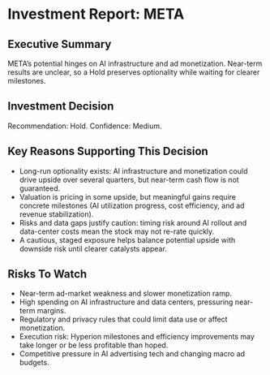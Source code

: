 # Investment Report: META
## Executive Summary
META’s potential hinges on AI infrastructure and ad monetization. Near-term results are unclear, so a Hold preserves optionality while waiting for clearer milestones.

## Investment Decision
Recommendation: Hold. Confidence: Medium.

## Key Reasons Supporting This Decision
- Long-run optionality exists: AI infrastructure and monetization could drive upside over several quarters, but near-term cash flow is not guaranteed.
- Valuation is pricing in some upside, but meaningful gains require concrete milestones (AI utilization progress, cost efficiency, and ad revenue stabilization).
- Risks and data gaps justify caution: timing risk around AI rollout and data-center costs mean the stock may not re-rate quickly.
- A cautious, staged exposure helps balance potential upside with downside risk until clearer catalysts appear.

## Risks To Watch
- Near-term ad-market weakness and slower monetization ramp.
- High spending on AI infrastructure and data centers, pressuring near-term margins.
- Regulatory and privacy rules that could limit data use or affect monetization.
- Execution risk: Hyperion milestones and efficiency improvements may take longer or be less profitable than hoped.
- Competitive pressure in AI advertising tech and changing macro ad budgets.